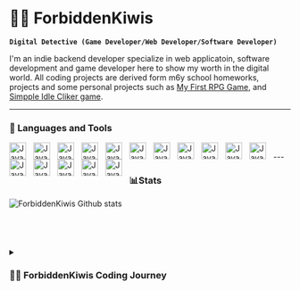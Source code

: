 # 🚫🥝 ForbiddenKiwis
**`Digital Detective (Game Developer/Web Developer/Software Developer)`**

I'm an indie backend developer specialize in web applicatoin, software development and game developer here to show my worth in the digital world. All coding projects are derived form m6y school homeworks, projects and some personal projects such as [My First RPG Game](https://github.com/ForbiddenKiwis/First-2D-RPG-Game), and [Simpple Idle Cliker game](https://github.com/ForbiddenKiwis/Idle-Clicker-game).

---

### 🧰 Languages and Tools

<img align="left" alt="Java" width="30px" style="padding-right:10px;" src="https://cdn.jsdelivr.net/gh/devicons/devicon@latest/icons/java/java-original.svg" />
<img align="left" alt="Java" width="30px" style="padding-right:10px;" src="https://cdn.jsdelivr.net/gh/devicons/devicon@latest/icons/csharp/csharp-original.svg" />
<img align="left" alt="Java" width="30px" style="padding-right:10px;" src="https://cdn.jsdelivr.net/gh/devicons/devicon@latest/icons/cplusplus/cplusplus-original.svg" />
<img align="left" alt="Java" width="30px" style="padding-right:10px;" src="https://cdn.jsdelivr.net/gh/devicons/devicon@latest/icons/python/python-original.svg" />
<img align="left" alt="Java" width="30px" style="padding-right:10px;" src="https://cdn.jsdelivr.net/gh/devicons/devicon@latest/icons/android/android-original.svg" />
<img align="left" alt="Java" width="30px" style="padding-right:10px;" src="https://cdn.jsdelivr.net/gh/devicons/devicon@latest/icons/androidstudio/androidstudio-original.svg" />
<img align="left" alt="Java" width="30px" style="padding-right:10px;" src="https://cdn.jsdelivr.net/gh/devicons/devicon@latest/icons/swift/swift-original.svg" />
<img align="left" alt="Java" width="30px" style="padding-right:10px;" src="https://cdn.jsdelivr.net/gh/devicons/devicon@latest/icons/microsoftsqlserver/microsoftsqlserver-plain-wordmark.svg" />
<img align="left" alt="Java" width="30px" style="padding-right:10px;" src="https://cdn.jsdelivr.net/gh/devicons/devicon@latest/icons/sqlite/sqlite-original-wordmark.svg" />
<img align="left" alt="Java" width="30px" style="padding-right:10px;" src="https://cdn.jsdelivr.net/gh/devicons/devicon@latest/icons/mysql/mysql-original-wordmark.svg" />
<img align="left" alt="Java" width="30px" style="padding-right:10px;" src="https://cdn.jsdelivr.net/gh/devicons/devicon@latest/icons/firebase/firebase-original-wordmark.svg" />
<img align="left" alt="Java" width="30px" style="padding-right:10px;" src="https://cdn.jsdelivr.net/gh/devicons/devicon@latest/icons/dot-net/dot-net-original-wordmark.svg" />
<img align="left" alt="Java" width="30px" style="padding-right:10px;" src="https://cdn.jsdelivr.net/gh/devicons/devicon@latest/icons/dotnetcore/dotnetcore-original.svg" />
<img align="left" alt="Java" width="30px" style="padding-right:10px;" 
 src="https://cdn.jsdelivr.net/gh/devicons/devicon@latest/icons/github/github-original.svg" />
 <img align="left" alt="Java" width="30px" style="padding-right:10px;" src="https://cdn.jsdelivr.net/gh/devicons/devicon@latest/icons/git/git-original.svg" />
<img align="left" alt="Java" width="30px" style="padding-right:10px;" src="https://cdn.jsdelivr.net/gh/devicons/devicon@latest/icons/junit/junit-plain.svg" />
<br/>
---

### 📊Stats
![ForbiddenKiwis Github stats](https://github-readme-stats.vercel.app/api?username=ForbiddenKiwis&show_icons=true&theme=chatreuse-dark)
 
<br />  

#
<details>
  <summary><h3>🚫🥝 ForbiddenKiwis Coding Journey</h3></summary>
    I started my coding journey at 2022 as a computer science with the drive to learn how to create games, animation, softwares whether it was on PC or mobile. And all the while, learning how to code in C# my first programming language I learn how to code in Java, python and later on in C++. My skill in Java soon begun to become the main programming language as I utilized it more and more during my school year. It all started with a dream in creating my first ever ideal video game and in order to accomplish it I will learn how to use Unity, Unreal engine and renpy. Additionaly I will make learn and master the snake and C++ as it might come in handy later. Life gives one's challenge and I will grow and overcome it as I have a dream that one day my game will revolutionize the industry. Don't blink cause I'm comming to engraved my name in history.
<!---
ForbiddenKiwis/ForbiddenKiwis is a ✨ special ✨ repository because its `README.md` (this file) appears on your GitHub profile.
You can click the Preview link to take a look at your changes.
--->
